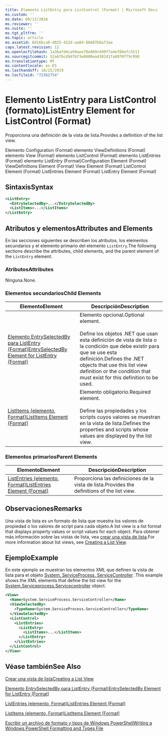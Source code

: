 ```yaml
---
title: Elemento ListEntry para ListControl (Format) | Microsoft Docs
ms.custom: ''
ms.date: 09/13/2016
ms.reviewer: ''
ms.suite: ''
ms.tgt_pltfrm: ''
ms.topic: article
ms.assetid: 6d16bca8-d025-432d-aa84-8b607b8af3ae
caps.latest.revision: 12
ms.openlocfilehash: 1a3bafd4ca94aee70e869c699f7a4ef8befc5511
ms.sourcegitcommit: 52a67bcd9d7bf3e8600ea4302d1fa8970ff9c998
ms.translationtype: MT
ms.contentlocale: es-ES
ms.lasthandoff: 10/15/2019
ms.locfileid: "72362754"
---
```

# <a name="listentry-element-for-listcontrol-format"></a><span data-ttu-id="c942d-102">Elemento ListEntry para ListControl (formato)</span><span class="sxs-lookup"><span data-stu-id="c942d-102">ListEntry Element for ListControl (Format)</span></span>

<span data-ttu-id="c942d-103">Proporciona una definición de la vista de lista.</span><span class="sxs-lookup"><span data-stu-id="c942d-103">Provides a definition of the list view.</span></span>

<span data-ttu-id="c942d-104">Elemento Configuration (Format) elemento ViewDefinitions (Format) elemento View (Format) elemento ListControl (Format) elemento ListEntries (Format) elemento ListEntry (Format)</span><span class="sxs-lookup"><span data-stu-id="c942d-104">Configuration Element (Format) ViewDefinitions Element (Format) View Element (Format) ListControl Element (Format) ListEntries Element (Format) ListEntry Element (Format)</span></span>

## <a name="syntax"></a><span data-ttu-id="c942d-105">Sintaxis</span><span class="sxs-lookup"><span data-stu-id="c942d-105">Syntax</span></span>

```xml
<ListEntry>
  <EntrySelectedBy>...</EntrySelectedBy>
  <ListItems>...</ListItems>
</ListEntry>
```

## <a name="attributes-and-elements"></a><span data-ttu-id="c942d-106">Atributos y elementos</span><span class="sxs-lookup"><span data-stu-id="c942d-106">Attributes and Elements</span></span>

<span data-ttu-id="c942d-107">En las secciones siguientes se describen los atributos, los elementos secundarios y el elemento primario del elemento `ListEntry`.</span><span class="sxs-lookup"><span data-stu-id="c942d-107">The following sections describe the attributes, child elements, and the parent element of the `ListEntry` element.</span></span>

### <a name="attributes"></a><span data-ttu-id="c942d-108">Atributos</span><span class="sxs-lookup"><span data-stu-id="c942d-108">Attributes</span></span>

<span data-ttu-id="c942d-109">Ninguna.</span><span class="sxs-lookup"><span data-stu-id="c942d-109">None.</span></span>

### <a name="child-elements"></a><span data-ttu-id="c942d-110">Elementos secundarios</span><span class="sxs-lookup"><span data-stu-id="c942d-110">Child Elements</span></span>

|<span data-ttu-id="c942d-111">Elemento</span><span class="sxs-lookup"><span data-stu-id="c942d-111">Element</span></span>|<span data-ttu-id="c942d-112">Descripción</span><span class="sxs-lookup"><span data-stu-id="c942d-112">Description</span></span>|
|-------------|-----------------|
|[<span data-ttu-id="c942d-113">Elemento EntrySelectedBy para ListEntry (Format)</span><span class="sxs-lookup"><span data-stu-id="c942d-113">EntrySelectedBy Element for ListEntry (Format)</span></span>](./entryselectedby-element-for-listentry-for-listcontrol-format.md)|<span data-ttu-id="c942d-114">Elemento opcional.</span><span class="sxs-lookup"><span data-stu-id="c942d-114">Optional element.</span></span><br /><br /> <span data-ttu-id="c942d-115">Define los objetos .NET que usan esta definición de vista de lista o la condición que debe existir para que se use esta definición.</span><span class="sxs-lookup"><span data-stu-id="c942d-115">Defines the .NET objects that use this list view definition or the condition that must exist for this definition to be used.</span></span>|
|[<span data-ttu-id="c942d-116">ListItems (elemento, Format)</span><span class="sxs-lookup"><span data-stu-id="c942d-116">ListItems Element (Format)</span></span>](./listitems-element-for-listentry-for-listcontrol-format.md)|<span data-ttu-id="c942d-117">Elemento obligatorio.</span><span class="sxs-lookup"><span data-stu-id="c942d-117">Required element.</span></span><br /><br /> <span data-ttu-id="c942d-118">Define las propiedades y los scripts cuyos valores se muestran en la vista de lista.</span><span class="sxs-lookup"><span data-stu-id="c942d-118">Defines the properties and scripts whose values are displayed by the list view.</span></span>|

### <a name="parent-elements"></a><span data-ttu-id="c942d-119">Elementos primarios</span><span class="sxs-lookup"><span data-stu-id="c942d-119">Parent Elements</span></span>

|<span data-ttu-id="c942d-120">Elemento</span><span class="sxs-lookup"><span data-stu-id="c942d-120">Element</span></span>|<span data-ttu-id="c942d-121">Descripción</span><span class="sxs-lookup"><span data-stu-id="c942d-121">Description</span></span>|
|-------------|-----------------|
|[<span data-ttu-id="c942d-122">ListEntries (elemento, Format)</span><span class="sxs-lookup"><span data-stu-id="c942d-122">ListEntries Element (Format)</span></span>](./listentries-element-for-listcontrol-format.md)|<span data-ttu-id="c942d-123">Proporciona las definiciones de la vista de lista.</span><span class="sxs-lookup"><span data-stu-id="c942d-123">Provides the definitions of the list view.</span></span>|

## <a name="remarks"></a><span data-ttu-id="c942d-124">Observaciones</span><span class="sxs-lookup"><span data-stu-id="c942d-124">Remarks</span></span>

<span data-ttu-id="c942d-125">Una vista de lista es un formato de lista que muestra los valores de propiedad o los valores de script para cada objeto.</span><span class="sxs-lookup"><span data-stu-id="c942d-125">A list view is a list format that displays property values or script values for each object.</span></span> <span data-ttu-id="c942d-126">Para obtener más información sobre las vistas de lista, vea [crear una vista de lista](./creating-a-list-view.md).</span><span class="sxs-lookup"><span data-stu-id="c942d-126">For more information about list views, see [Creating a List View](./creating-a-list-view.md).</span></span>

## <a name="example"></a><span data-ttu-id="c942d-127">Ejemplo</span><span class="sxs-lookup"><span data-stu-id="c942d-127">Example</span></span>

<span data-ttu-id="c942d-128">En este ejemplo se muestran los elementos XML que definen la vista de lista para el objeto [System. ServiceProcess. ServiceController](/dotnet/api/System.ServiceProcess.ServiceController) .</span><span class="sxs-lookup"><span data-stu-id="c942d-128">This example shows the XML elements that define the list view for the [System.Serviceprocess.Servicecontroller](/dotnet/api/System.ServiceProcess.ServiceController) object.</span></span>

```xml
<View>
  <Name>System.ServiceProcess.ServiceController</Name>
  <ViewSelectedBy>
    <TypeName>System.ServiceProcess.ServiceController</TypeName>
  </ViewSelectedBy>
  <ListControl>
    <ListEntries>
      <ListEntry>
        <ListItems>...</ListItems>
      </ListEntry>
    </ListEntries>
  </ListControl>
</View>
```

## <a name="see-also"></a><span data-ttu-id="c942d-129">Véase también</span><span class="sxs-lookup"><span data-stu-id="c942d-129">See Also</span></span>

[<span data-ttu-id="c942d-130">Crear una vista de lista</span><span class="sxs-lookup"><span data-stu-id="c942d-130">Creating a List View</span></span>](./creating-a-list-view.md)

[<span data-ttu-id="c942d-131">Elemento EntrySelectedBy para ListEntry (Format)</span><span class="sxs-lookup"><span data-stu-id="c942d-131">EntrySelectedBy Element for ListEntry (Format)</span></span>](./entryselectedby-element-for-listentry-for-listcontrol-format.md)

[<span data-ttu-id="c942d-132">ListEntries (elemento, Format)</span><span class="sxs-lookup"><span data-stu-id="c942d-132">ListEntries Element (Format)</span></span>](./listentries-element-for-listcontrol-format.md)

[<span data-ttu-id="c942d-133">ListItems (elemento, Format)</span><span class="sxs-lookup"><span data-stu-id="c942d-133">ListItems Element (Format)</span></span>](./listitems-element-for-listentry-for-listcontrol-format.md)

[<span data-ttu-id="c942d-134">Escribir un archivo de formato y tipos de Windows PowerShell</span><span class="sxs-lookup"><span data-stu-id="c942d-134">Writing a Windows PowerShell Formatting and Types File</span></span>](./writing-a-powershell-formatting-file.md)
